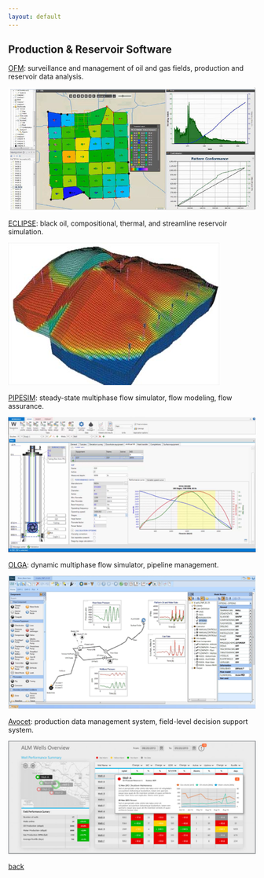 ```yaml
---
layout: default
---
```


## Production & Reservoir Software

[OFM](https://www.software.slb.com/products/ofm): surveillance and management of oil and gas fields, production and reservoir data analysis.

![OFM](../assets/img/slbofm.png)

[ECLIPSE](https://www.software.slb.com/products/eclipse): black oil, compositional, thermal, and streamline reservoir simulation.

![ECLIPSE](../assets/img/slbeclipse.jpg)

[PIPESIM](https://www.software.slb.com/products/pipesim): steady-state multiphase flow simulator, flow modeling, flow assurance.

![PIPESIM](../assets/img/slbpipesim.png)

[OLGA](https://www.software.slb.com/products/olga): dynamic multiphase flow simulator, pipeline management.

![OLGA](../assets/img/slbolga.png)

[Avocet](https://www.software.slb.com/products/avocet): production data management system, field-level decision support system.

![Avocet](../assets/img/slbavocet.png)



[back](./upstream.html)
